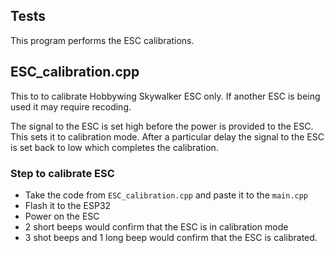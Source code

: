 ## Tests
This program performs the ESC calibrations. 

## ESC_calibration.cpp
This to to calibrate Hobbywing Skywalker ESC only. If another ESC is being used it may require recoding.

The signal to the ESC is set high before the power is provided to the ESC. 
This sets it to calibration mode.
After a particular delay the signal to the ESC is set back to low which completes the calibration. 

### Step to calibrate ESC
* Take the code from `ESC_calibration.cpp` and paste it to the `main.cpp`
* Flash it to the ESP32
* Power on the ESC
* 2 short beeps would confirm that the ESC is in calibration mode
* 3 shot beeps and 1 long beep would confirm that the ESC is calibrated.
